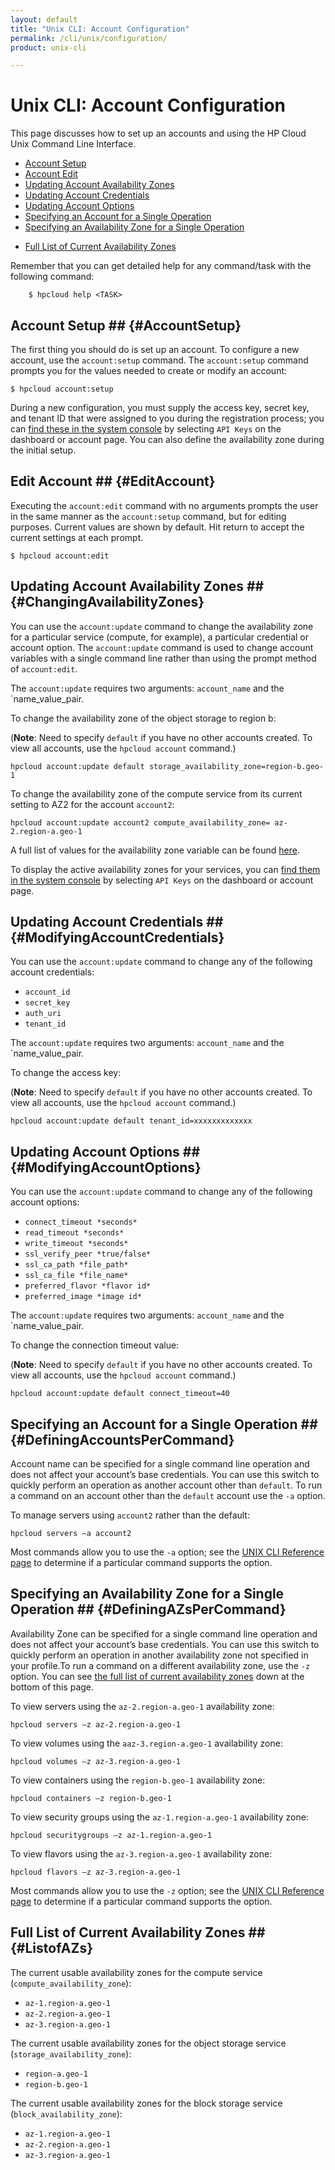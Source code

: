 ```yaml
---
layout: default
title: "Unix CLI: Account Configuration"
permalink: /cli/unix/configuration/
product: unix-cli

---
```

# Unix CLI: Account Configuration

This page discusses how to set up an accounts and using the HP Cloud Unix Command Line Interface.

* [Account Setup](#AccountSetup)
* [Account Edit](#EditAccount)
* [Updating Account Availability Zones](#ChangingAvailabilityZones)
* [Updating Account Credentials](#ModifyingAccountCredentials)
* [Updating Account Options](#ModifyingAccountOptions)
* [Specifying an Account for a Single Operation](#DefiningAccountsPerCommand)
* [Specifying an Availability Zone for a Single Operation](#DefiningAZsPerCommand)
<!--* [Using Other Important Account Commands](#UsingOtherImportantAccountCommands) -->
* [Full List of Current Availability Zones](#ListofAZs)

Remember that you can get detailed help for any command/task with the following command:

        $ hpcloud help <TASK>

## Account Setup ## {#AccountSetup}

The first thing you should do is set up an account.   To configure a new account, use the `account:setup` command.  The `account:setup` command prompts you for the values needed to create or modify an account:

    $ hpcloud account:setup

During a new configuration, you must supply the access key, secret key, and tenant ID that were assigned to you during the registration process; you can [find these in the system console](https://console.hpcloud.com/account/api_keys) by selecting `API Keys` on the dashboard or account page.  You can also define the availability zone during the initial setup.

## Edit Account ## {#EditAccount}

Executing the `account:edit` command with no arguments prompts the user in the same manner as the `account:setup` command, but for editing purposes. Current values are shown by default. Hit return to accept the current settings at each prompt.

    $ hpcloud account:edit

<!--When you execute the `account` command, the available configured accounts are displayed:

    $ hpcloud account
    default
    primary
    pro
    secondary

If you specify an account, the configuration of that account is displayed:

    $ hpcloud account primary
    credentials:
      account_id: '8ECJ3xxxxxxxxxxxxxxx'
      secret_key: 'PoJCRtriEsxxxxxxxxxxxxxxxxxxxxxxxxxxxxxx'
      auth_uri: https://cs.aw1.hpcloud.net:35357/v2.0/
      tenant_id: '3850xxxxxxxxxx'
    zones: {}
    options: {}
-->

## Updating Account Availability Zones ## {#ChangingAvailabilityZones}

You can use the `account:update` command to change the availability zone for a particular service (compute, for example), a particular credential or account option. The `account:update` command is used to change account variables with a single command line rather than using the prompt method of `account:edit`.

The `account:update` requires two arguments: `account_name` and the `name_value_pair.

To change the availability zone of the object storage to region b:

(**Note**: Need to specify `default` if you have no other accounts created. To view all accounts, use the `hpcloud account` command.)

    hpcloud account:update default storage_availability_zone=region-b.geo-1

To change the availability zone of the compute service from its current setting to AZ2 for the account `account2`:

    hpcloud account:update account2 compute_availability_zone= az-2.region-a.geo-1

A full list of values for the availability zone variable can be found [here](#ListofAZs).

To display the active availability zones for your services, you can [find them in the system console](https://console.hpcloud.com/account/api_keys) by selecting `API Keys` on the dashboard or account page. 

## Updating Account Credentials ## {#ModifyingAccountCredentials}

You can use the `account:update` command to change any of the following account credentials:

* `account_id` 
* `secret_key`
* `auth_uri`
* `tenant_id`

The `account:update` requires two arguments: `account_name` and the `name_value_pair.

To change the access key:

(**Note**: Need to specify `default` if you have no other accounts created. To view all accounts, use the `hpcloud account` command.)

    hpcloud account:update default tenant_id=xxxxxxxxxxxxx     

## Updating Account Options ## {#ModifyingAccountOptions}

You can use the `account:update` command to change any of the following account options:

* `connect_timeout *seconds*`
* `read_timeout *seconds*`
* `write_timeout *seconds*`
* `ssl_verify_peer *true/false*`
* `ssl_ca_path *file_path*` 
* `ssl_ca_file *file_name*` 
* `preferred_flavor *flavor id* `
* `preferred_image *image id*`

The `account:update` requires two arguments: `account_name` and the `name_value_pair.

To change the connection timeout value:

(**Note**: Need to specify `default` if you have no other accounts created. To view all accounts, use the `hpcloud account` command.)

    hpcloud account:update default connect_timeout=40

## Specifying an Account for a Single Operation ## {#DefiningAccountsPerCommand}

Account name can be specified for a single command line operation and does not affect your account’s base credentials. You can use this switch to quickly perform an operation as another account other than `default`. To run a command on an account other than the `default` account use the `-a` option.

To manage servers using `account2` rather than the default:

    hpcloud servers –a account2

Most commands allow you to use the `-a` option; see the [UNIX CLI Reference page](/cli/unix/reference) to determine if a particular command supports the option.

## Specifying an Availability Zone for a Single Operation ## {#DefiningAZsPerCommand}

Availability Zone can be specified for a single command line operation and does not affect your account’s base credentials. You can use this switch to quickly perform an operation in another availability zone not specified in your profile.To run a command on a different availability zone, use the `-z` option.  You can see [the full list of current availability zones](#ListofAZs) down at the bottom of this page.

To view servers using the `az-2.region-a.geo-1` availability zone:

    hpcloud servers –z az-2.region-a.geo-1
    
To view volumes using the `aaz-3.region-a.geo-1` availability zone:

    hpcloud volumes –z az-3.region-a.geo-1
    
To view containers using the `region-b.geo-1` availability zone:

    hpcloud containers –z region-b.geo-1

To view security groups using the `az-1.region-a.geo-1` availability zone:

    hpcloud securitygroups –z az-1.region-a.geo-1     

To view flavors using the `az-3.region-a.geo-1` availability zone:

    hpcloud flavors –z az-3.region-a.geo-1     

Most commands allow you to use the `-z` option; see the [UNIX CLI Reference page](/cli/unix/reference) to determine if a particular command supports the option.

<!-- <h2 id="UsingOtherImportantAccountCommands">Using Other Important Account Commands</h2>

To copy an account configuration (for example, to make a backup copy of a configuration):

    $ hpcloud account:copy primary backup
    Account 'primary' copied to 'backup'

To use an account configuration as the default:

    $ hpcloud account:use primary
    Account 'primary' copied to 'default'

To remove an account:

    $ hpcloud account:remove backup
    Removed account 'backup'
-->

## Full List of Current Availability Zones ## {#ListofAZs}

The current usable availability zones for the compute service (`compute_availability_zone`):

* `az-1.region-a.geo-1`
* `az-2.region-a.geo-1`
* `az-3.region-a.geo-1`

The current usable availability zones for the object storage service (`storage_availability_zone`):

* `region-a.geo-1`
* `region-b.geo-1`

The current usable availability zones for the block storage service (`block_availability_zone`):

* `az-1.region-a.geo-1`
* `az-2.region-a.geo-1`
* `az-3.region-a.geo-1`